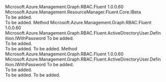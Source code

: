 <Type Name="IWithUserPrincipalNameBeta" FullName="Microsoft.Azure.Management.Graph.RBAC.Fluent.ActiveDirectoryUser.Definition.IWithUserPrincipalNameBeta">
  <TypeSignature Language="C#" Value="public interface IWithUserPrincipalNameBeta : Microsoft.Azure.Management.ResourceManager.Fluent.Core.IBeta" />
  <TypeSignature Language="ILAsm" Value=".class public interface auto ansi abstract IWithUserPrincipalNameBeta implements class Microsoft.Azure.Management.ResourceManager.Fluent.Core.IBeta" />
  <TypeSignature Language="DocId" Value="T:Microsoft.Azure.Management.Graph.RBAC.Fluent.ActiveDirectoryUser.Definition.IWithUserPrincipalNameBeta" />
  <TypeSignature Language="VB.NET" Value="Public Interface IWithUserPrincipalNameBeta&#xA;Implements IBeta" />
  <TypeSignature Language="F#" Value="type IWithUserPrincipalNameBeta = interface&#xA;    interface IBeta" />
  <AssemblyInfo>
    <AssemblyName>Microsoft.Azure.Management.Graph.RBAC.Fluent</AssemblyName>
    <AssemblyVersion>1.0.0.60</AssemblyVersion>
  </AssemblyInfo>
  <Interfaces>
    <Interface>
      <InterfaceName>Microsoft.Azure.Management.ResourceManager.Fluent.Core.IBeta</InterfaceName>
    </Interface>
  </Interfaces>
  <Docs>
    <summary>To be added.</summary>
    <remarks>To be added.</remarks>
  </Docs>
  <Members>
    <Member MemberName="WithEmailAlias">
      <MemberSignature Language="C#" Value="public Microsoft.Azure.Management.Graph.RBAC.Fluent.ActiveDirectoryUser.Definition.IWithPassword WithEmailAlias (string emailAlias);" />
      <MemberSignature Language="ILAsm" Value=".method public hidebysig newslot virtual instance class Microsoft.Azure.Management.Graph.RBAC.Fluent.ActiveDirectoryUser.Definition.IWithPassword WithEmailAlias(string emailAlias) cil managed" />
      <MemberSignature Language="DocId" Value="M:Microsoft.Azure.Management.Graph.RBAC.Fluent.ActiveDirectoryUser.Definition.IWithUserPrincipalNameBeta.WithEmailAlias(System.String)" />
      <MemberSignature Language="VB.NET" Value="Public Function WithEmailAlias (emailAlias As String) As IWithPassword" />
      <MemberSignature Language="F#" Value="abstract member WithEmailAlias : string -&gt; Microsoft.Azure.Management.Graph.RBAC.Fluent.ActiveDirectoryUser.Definition.IWithPassword" Usage="iWithUserPrincipalNameBeta.WithEmailAlias emailAlias" />
      <MemberType>Method</MemberType>
      <AssemblyInfo>
        <AssemblyName>Microsoft.Azure.Management.Graph.RBAC.Fluent</AssemblyName>
        <AssemblyVersion>1.0.0.60</AssemblyVersion>
      </AssemblyInfo>
      <ReturnValue>
        <ReturnType>Microsoft.Azure.Management.Graph.RBAC.Fluent.ActiveDirectoryUser.Definition.IWithPassword</ReturnType>
      </ReturnValue>
      <Parameters>
        <Parameter Name="emailAlias" Type="System.String" />
      </Parameters>
      <Docs>
        <param name="emailAlias">To be added.</param>
        <summary>To be added.</summary>
        <returns>To be added.</returns>
        <remarks>To be added.</remarks>
      </Docs>
    </Member>
    <Member MemberName="WithUserPrincipalName">
      <MemberSignature Language="C#" Value="public Microsoft.Azure.Management.Graph.RBAC.Fluent.ActiveDirectoryUser.Definition.IWithPassword WithUserPrincipalName (string userPrincipalName);" />
      <MemberSignature Language="ILAsm" Value=".method public hidebysig newslot virtual instance class Microsoft.Azure.Management.Graph.RBAC.Fluent.ActiveDirectoryUser.Definition.IWithPassword WithUserPrincipalName(string userPrincipalName) cil managed" />
      <MemberSignature Language="DocId" Value="M:Microsoft.Azure.Management.Graph.RBAC.Fluent.ActiveDirectoryUser.Definition.IWithUserPrincipalNameBeta.WithUserPrincipalName(System.String)" />
      <MemberSignature Language="VB.NET" Value="Public Function WithUserPrincipalName (userPrincipalName As String) As IWithPassword" />
      <MemberSignature Language="F#" Value="abstract member WithUserPrincipalName : string -&gt; Microsoft.Azure.Management.Graph.RBAC.Fluent.ActiveDirectoryUser.Definition.IWithPassword" Usage="iWithUserPrincipalNameBeta.WithUserPrincipalName userPrincipalName" />
      <MemberType>Method</MemberType>
      <AssemblyInfo>
        <AssemblyName>Microsoft.Azure.Management.Graph.RBAC.Fluent</AssemblyName>
        <AssemblyVersion>1.0.0.60</AssemblyVersion>
      </AssemblyInfo>
      <ReturnValue>
        <ReturnType>Microsoft.Azure.Management.Graph.RBAC.Fluent.ActiveDirectoryUser.Definition.IWithPassword</ReturnType>
      </ReturnValue>
      <Parameters>
        <Parameter Name="userPrincipalName" Type="System.String" />
      </Parameters>
      <Docs>
        <param name="userPrincipalName">To be added.</param>
        <summary>To be added.</summary>
        <returns>To be added.</returns>
        <remarks>To be added.</remarks>
      </Docs>
    </Member>
  </Members>
</Type>